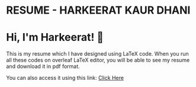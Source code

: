 # RESUME - HARKEERAT KAUR DHANI

# Hi, I'm Harkeerat! 👋

This is my resume which I have designed using LaTeX code.
When you run all these codes on overleaf LaTeX editor, you will be able to see my resume and download it in pdf format.


You can also access it using this link:
[Click Here]([https://www.overleaf.com/project/64f9fccd8e96bc7bd7999ada](https://www.overleaf.com/read/jfpydxdkjjsm)https://www.overleaf.com/read/jfpydxdkjjsm)


